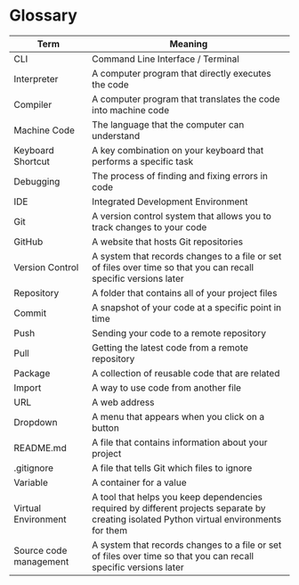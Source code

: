 # **Glossary**

| Term      | Meaning |
| ----------- | ----------- |
| CLI     | Command Line Interface / Terminal      |
| Interpreter   | A computer program that directly executes the code        |
| Compiler   | A computer program that translates the code into machine code        |
| Machine Code   | The language that the computer can understand        |
| Keyboard Shortcut | A key combination on your keyboard that performs a specific task |
| Debugging | The process of finding and fixing errors in code |
| IDE | Integrated Development Environment |
| Git | A version control system that allows you to track changes to your code |
| GitHub | A website that hosts Git repositories |
| Version Control | A system that records changes to a file or set of files over time so that you can recall specific versions later |
| Repository | A folder that contains all of your project files |
| Commit | A snapshot of your code at a specific point in time |
| Push | Sending your code to a remote repository |
| Pull | Getting the latest code from a remote repository |
| Package | A collection of reusable code that are related |
| Import | A way to use code from another file |
| URL | A web address |
| Dropdown | A menu that appears when you click on a button |
| README.md | A file that contains information about your project |
| .gitignore | A file that tells Git which files to ignore |
| Variable | A container for a value |
| Virtual Environment | A tool that helps you keep dependencies required by different projects separate by creating isolated Python virtual environments for them |
| Source code management | A system that records changes to a file or set of files over time so that you can recall specific versions later |
